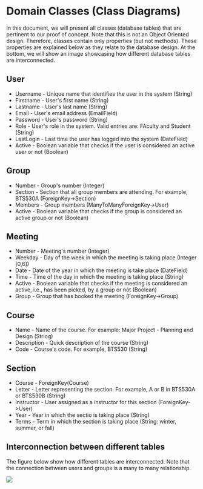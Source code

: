 # Domain Classes (Class Diagrams)

In this document, we will present all classes (database tables) that are pertinent to our proof of concept. Note that this is not an Object Oriented design. Therefore, classes contain only properties (but not methods). These properties are explained below as they relate to the database design. At the bottom, we will show an image showcasing how different database tables are interconnected.

## User
* Username - Unique name that identifies the user in the system (String)
* Firstname - User's first name (String)
* Lastname - User's last name (String)
* Email - User's email address (EmailField)
* Password - User's password (String)
* Role - User's role in the system. Valid entries are: FAculty and Student (String)
* LastLogin - Last time the user has logged into the system (DateField)
* Active - Boolean variable that checks if the user is considered an active user or not (Boolean)

## Group
* Number - Group's number (Integer)
* Section - Section that all group members are attending. For example, BTS530A (ForeignKey->Section)
* Members - Group members (ManyToManyForeignKey->User)
* Active - Boolean variable that checks if the group is considered an active group or not (Boolean)

## Meeting
* Number - Meeting's number (Integer)
* Weekday - Day of the week in which the meeting is taking place (Integer [0,6])
* Date - Date of the year in which the meeting is take place (DateField)
* Time - Time of the day in which the meeting is taking place (String)
* Active - Boolean variable that checks if the meeting is considered an active, i.e., has been picked, by a group or not (Boolean)
* Group - Group that has booked the meeting (ForeignKey->Group)

## Course
* Name - Name of the course. For example: Major Project - Planning and Design (String)
* Description - Quick description of the course (String)
* Code - Course's code. For example, BTS530 (String)

## Section
* Course - ForeignKey(Course)
* Letter - Letter representing the section. For example, A or B in BTS530A or BTS530B (String)
* Instructor - User assigned as a instructor for this section (ForeignKey->User)
* Year - Year in which the sectio is taking place (String)
* Terms - Term in which the section is taking place (String: winter, summer, or fall)

## Interconnection between different tables

The figure below show how different tables are interconnected. Note that the connection between users and groups is a many to many relationship.

![](/images/database.png)
